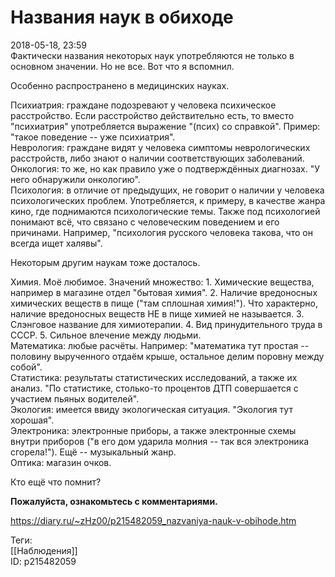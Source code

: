 Названия наук в обиходе
========================

   
 2018-05-18, 23:59   
  Фактически названия некоторых наук употребляются не только в основном значении. Но не все. Вот что я вспомнил.   
   
 Особенно распространено в медицинских науках.   
   
 Психиатрия: граждане подозревают у человека психическое расстройство. Если расстройство действительно есть, то вместо "психиатрия" употребляется выражение "(псих) со справкой". Пример: "такое поведение -- уже психиатрия".   
 Неврология: граждане видят у человека симптомы неврологических расстройств, либо знают о наличии соответствующих заболеваний.   
 Онкология: то же, но как правило уже о подтверждённых диагнозах. "У него обнаружили онкологию".   
 Психология: в отличие от предыдущих, не говорит о наличии у человека психологических проблем. Употребляется, к примеру, в качестве жанра кино, где поднимаются психологические темы. Также под психологией понимают всё, что связано с человеческим поведением и его причинами. Например, "психология русского человека такова, что он всегда ищет халявы".   
   
 Некоторым другим наукам тоже досталось.   
   
 Химия. Моё любимое. Значений множество: 1. Химические вещества, например в магазине отдел "бытовая химия". 2. Наличие вредоносных химических веществ в пище ("там сплошная химия!"). Что характерно, наличие вредоносных веществ НЕ в пище химией не называется. 3. Слэнговое название для химиотерапии. 4. Вид принудительного труда в СССР. 5. Сильное влечение между людьми.   
 Математика: любые расчёты. Например: "математика тут простая -- половину вырученного отдаём крыше, остальное делим поровну между собой".   
 Статистика: результаты статистических исследований, а также их анализ. "По статистике, столько-то процентов ДТП совершается с участием пьяных водителей".   
 Экология: имеется ввиду экологическая ситуация. "Экология тут хорошая".   
 Электроника: электронные приборы, а также электронные схемы внутри приборов ("в его дом ударила молния -- так вся электроника сгорела!"). Ещё -- музыкальный жанр.   
 Оптика: магазин очков.   
   
 Кто ещё что помнит?   
   
   **Пожалуйста, ознакомьтесь с комментариями.**     
    
 <https://diary.ru/~zHz00/p215482059_nazvaniya-nauk-v-obihode.htm>   
   
 Теги:   
 [[Наблюдения]]   
 ID: p215482059
